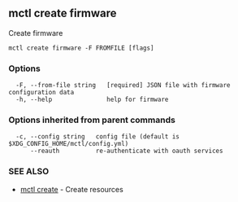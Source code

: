 [Auto generated by spf13/cobra]: <>

## mctl create firmware

Create firmware

```
mctl create firmware -F FROMFILE [flags]
```

### Options

```
  -F, --from-file string   [required] JSON file with firmware configuration data
  -h, --help               help for firmware
```

### Options inherited from parent commands

```
  -c, --config string   config file (default is $XDG_CONFIG_HOME/mctl/config.yml)
      --reauth          re-authenticate with oauth services
```

### SEE ALSO

* [mctl create](mctl_create.md)	 - Create resources

